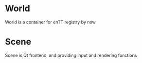 # World
World is a container for enTT  registry by now
# Scene
Scene is Qt frontend, and providing input and rendering functions